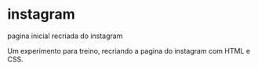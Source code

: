 # instagram
pagina inicial recriada do instagram 

Um experimento para treino, recriando a pagina do instagram com HTML e CSS.



